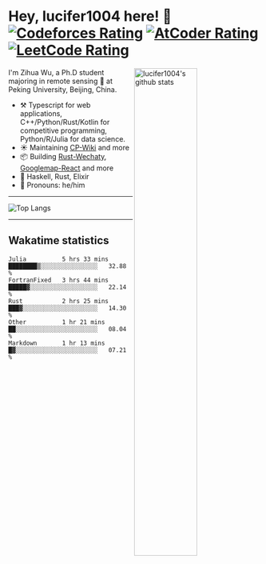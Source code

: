 # Hey, lucifer1004 here! :wave: [![Codeforces Rating](https://cp-logo.vercel.app/codeforces/lucifer1004)](https://codeforces.com/profile/lucifer1004) [![AtCoder Rating](https://cp-logo.vercel.app/atcoder/lucifer1004)](https://atcoder.jp/users/lucifer1004) [![LeetCode Rating](https://cp-logo.vercel.app/leetcode/lucifer1004)](https://leetcode-cn.com/u/lucifer1004/)

<img width="50%" align="right" alt="lucifer1004's github stats" src="https://github-readme-stats.vercel.app/api?username=lucifer1004&show_icons=true">

I'm Zihua Wu, a Ph.D student majoring in remote sensing :satellite: at Peking University, Beijing, China.

- :hammer_and_pick: Typescript for web applications, C++/Python/Rust/Kotlin for competitive programming, Python/R/Julia for data science.
- :sunny: Maintaining [CP-Wiki](https://cp-wiki.vercel.app) and more 
- :package: Building [Rust-Wechaty](https://github.com/wechaty/rust-wechaty), [Googlemap-React](https://github.com/googlemap-react/googlemap-react) and more
- :seedling: Haskell, Rust, Elixir
- :man: Pronouns: he/him

---

![Top Langs](https://github-readme-stats.vercel.app/api/top-langs/?username=lucifer1004&layout=compact)

---

## Wakatime statistics

<!--START_SECTION:waka-->
```text
Julia          5 hrs 33 mins   ████████▒░░░░░░░░░░░░░░░░   32.88 % 
FortranFixed   3 hrs 44 mins   █████▓░░░░░░░░░░░░░░░░░░░   22.14 % 
Rust           2 hrs 25 mins   ███▓░░░░░░░░░░░░░░░░░░░░░   14.30 % 
Other          1 hr 21 mins    ██░░░░░░░░░░░░░░░░░░░░░░░   08.04 % 
Markdown       1 hr 13 mins    █▓░░░░░░░░░░░░░░░░░░░░░░░   07.21 % 
```
<!--END_SECTION:waka-->
